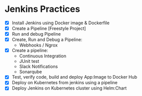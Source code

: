 # Jenkins Practices
- [x] Install Jenkins using Docker image & Dockerfile
- [x] Create a Pipeline [Freestyle Project]
- [x] Run and debug Pipeline
- [x] Create, Run and Debug a Pipeline:
	- Webhooks / Ngrox
- [x] Create a pipeline:
	- Continuous Integration
	- JUnit test
	- Slack Notifications
	- Sonarqube
- [x] Test, verify code, build and deploy App:Image to Docker Hub
- [x] Deploy on Kubernetes from jenkins using a pipeline
- [x] Deploy Jenkins on Kubernetes cluster using Helm:Chart
